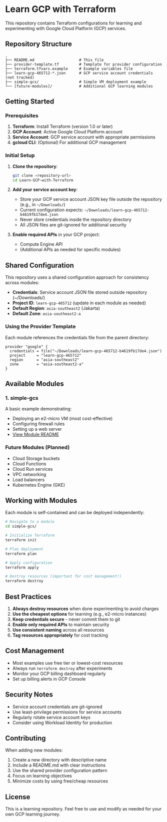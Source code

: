 # Learn GCP with Terraform

This repository contains Terraform configurations for learning and experimenting with Google Cloud Platform (GCP) services.

## Repository Structure

```
.
├── README.md                    # This file
├── provider-template.tf         # Template for provider configuration
├── terraform.tfvars.example     # Example variables file
├── learn-gcp-465712-*.json      # GCP service account credentials (not tracked)
├── simple-gcs/                  # Simple VM deployment example
└── [future-modules]/            # Additional GCP learning modules
```

## Getting Started

### Prerequisites

1. **Terraform**: Install Terraform (version 1.0 or later)
2. **GCP Account**: Active Google Cloud Platform account
3. **Service Account**: GCP service account with appropriate permissions
4. **gcloud CLI**: (Optional) For additional GCP management

### Initial Setup

1. **Clone the repository**:
   ```bash
   git clone <repository-url>
   cd Learn-GCP-with-Terraform
   ```

2. **Add your service account key**:
   - Store your GCP service account JSON key file outside the repository (e.g., in `~/Downloads/`)
   - Current configuration expects: `~/Downloads/learn-gcp-465712-b4619fb17de4.json`
   - Never store credentials inside the repository directory
   - All JSON files are git-ignored for additional security

3. **Enable required APIs** in your GCP project:
   - Compute Engine API
   - (Additional APIs as needed for specific modules)

## Shared Configuration

This repository uses a shared configuration approach for consistency across modules:

- **Credentials**: Service account JSON file stored outside repository (~/Downloads/)
- **Project ID**: `learn-gcp-465712` (update in each module as needed)
- **Default Region**: `asia-southeast2` (Jakarta)
- **Default Zone**: `asia-southeast2-a`

### Using the Provider Template

Each module references the credentials file from the parent directory:

```hcl
provider "google" {
  credentials = file("~/Downloads/learn-gcp-465712-b4619fb17de4.json")
  project     = "learn-gcp-465712"
  region      = "asia-southeast2"
  zone        = "asia-southeast2-a"
}
```

## Available Modules

### 1. simple-gcs
A basic example demonstrating:
- Deploying an e2-micro VM (most cost-effective)
- Configuring firewall rules
- Setting up a web server
- [View Module README](./simple-gcs/README.md)

### Future Modules (Planned)
- Cloud Storage buckets
- Cloud Functions
- Cloud Run services
- VPC networking
- Load balancers
- Kubernetes Engine (GKE)

## Working with Modules

Each module is self-contained and can be deployed independently:

```bash
# Navigate to a module
cd simple-gcs/

# Initialize Terraform
terraform init

# Plan deployment
terraform plan

# Apply configuration
terraform apply

# Destroy resources (important for cost management!)
terraform destroy
```

## Best Practices

1. **Always destroy resources** when done experimenting to avoid charges
2. **Use the cheapest options** for learning (e.g., e2-micro instances)
3. **Keep credentials secure** - never commit them to git
4. **Enable only required APIs** to maintain security
5. **Use consistent naming** across all resources
6. **Tag resources appropriately** for cost tracking

## Cost Management

- Most examples use free tier or lowest-cost resources
- Always run `terraform destroy` after experiments
- Monitor your GCP billing dashboard regularly
- Set up billing alerts in GCP Console

## Security Notes

- Service account credentials are git-ignored
- Use least-privilege permissions for service accounts
- Regularly rotate service account keys
- Consider using Workload Identity for production

## Contributing

When adding new modules:
1. Create a new directory with descriptive name
2. Include a README.md with clear instructions
3. Use the shared provider configuration pattern
4. Focus on learning objectives
5. Minimize costs by using free/cheap resources

## License

This is a learning repository. Feel free to use and modify as needed for your own GCP learning journey.

